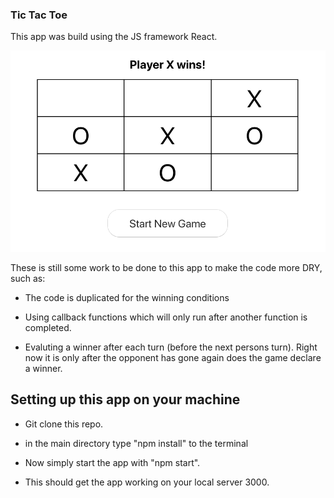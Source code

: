 ### Tic Tac Toe

This app was build using the JS framework React.

![](images/picture.png)

These is still some work to be done to this app to make the code more DRY, such as:

- The code is duplicated for the winning conditions

- Using callback functions which will only run after another function is completed.

- Evaluting a winner after each turn (before the next persons turn).  Right now it is only after the opponent has gone again does the game declare a winner. 


## Setting up this app on your machine


- Git clone this repo.

 - in the main directory type "npm install" to the terminal
 
 - Now simply start the app with "npm start".  
 
 - This should get the app working on your local server 3000.

